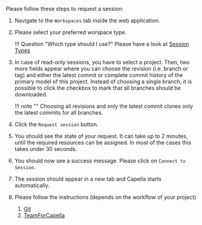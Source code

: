 Please follow these steps to request a session:

1. Navigate to the `Workspaces` tab inside the web application.
1. Please select your preferred worspace type.

    !!! Question "Which type should I use?"
        Please have a look at [Session Types](types.md)

1. In case of read-only sessions, you have to select a project. Then, two more fields appear where you can choose the revision (i.e. branch or tag) and either the latest commit or complete commit history of the primary model of this project. Instead of choosing a single branch, it is possible to click the checkbox to mark that all branches should be downloaded.

    !!! note ""
        Choosing all revisions and only the latest commit clones only the latest commits for all branches.

1. Click the `Request session` button.
1. You should see the state of your request. It can take up to 2 minutes, until the required resources can be assigned. In most of the cases this takes under 30 seconds.
1. You should now see a success message. Please click on `Connect to Session`.
1. The session should appear in a new tab and Capella starts automatically.
1. Please follow the instructions (depends on the workflow of your project)
    1. [Git](flows/git.md)
    1. [TeamForCapella](flows/t4c.md)
